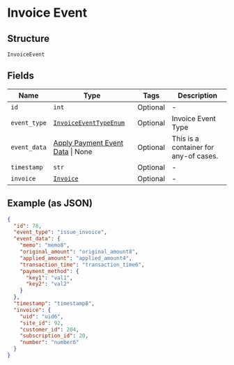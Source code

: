 
# Invoice Event

## Structure

`InvoiceEvent`

## Fields

| Name | Type | Tags | Description |
|  --- | --- | --- | --- |
| `id` | `int` | Optional | - |
| `event_type` | [`InvoiceEventTypeEnum`](../../doc/models/invoice-event-type-enum.md) | Optional | Invoice Event Type |
| `event_data` | [Apply Payment Event Data](../../doc/models/apply-payment-event-data.md) \| None | Optional | This is a container for any-of cases. |
| `timestamp` | `str` | Optional | - |
| `invoice` | [`Invoice`](../../doc/models/invoice.md) | Optional | - |

## Example (as JSON)

```json
{
  "id": 78,
  "event_type": "issue_invoice",
  "event_data": {
    "memo": "memo8",
    "original_amount": "original_amount8",
    "applied_amount": "applied_amount4",
    "transaction_time": "transaction_time6",
    "payment_method": {
      "key1": "val1",
      "key2": "val2"
    }
  },
  "timestamp": "timestamp8",
  "invoice": {
    "uid": "uid6",
    "site_id": 92,
    "customer_id": 204,
    "subscription_id": 20,
    "number": "number6"
  }
}
```

